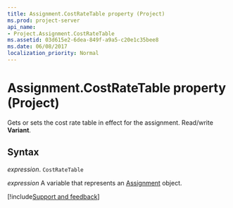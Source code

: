 ```yaml
---
title: Assignment.CostRateTable property (Project)
ms.prod: project-server
api_name:
- Project.Assignment.CostRateTable
ms.assetid: 03d615e2-6dea-849f-a9a5-c20e1c35bee8
ms.date: 06/08/2017
localization_priority: Normal
---
```



# Assignment.CostRateTable property (Project)

Gets or sets the cost rate table in effect for the assignment. Read/write  **Variant**.


## Syntax

_expression_. `CostRateTable`

_expression_ A variable that represents an [Assignment](./Project.Assignment.md) object.

[!include[Support and feedback](~/includes/feedback-boilerplate.md)]
